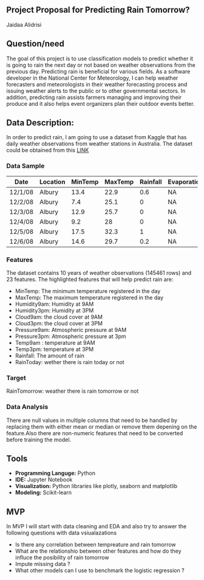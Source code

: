 

## Project Proposal for Predicting Rain Tomorrow?

Jaidaa Alidrisi

## Question/need
The goal of this project is to use classification models to predict whether it is going to rain the next day or not based on weather observations from the previous day. Predicting rain is beneficial for various fields. As a software developer in the National Center for Meteorology, I can help weather forecasters and meteorologists in their weather forecasting process and issuing weather alerts to the public or to other governmental sectors. In addition, predicting rain assists farmers managing and improving their produce and it also helps event organizers plan their outdoor events better.

## Data Description:
In order to predict rain, I am going to use a dataset from Kaggle that has daily weather observations from weather stations in Australia. The dataset could be obtained from this [LINK](https://www.kaggle.com/jsphyg/weather-dataset-rattle-package)
### Data Sample
| Date    | Location | MinTemp | MaxTemp | Rainfall | Evaporation | Sunshine | WindGustDir | WindGustSpeed | WindDir9am | WindDir3pm | WindSpeed9am | WindSpeed3pm | Humidity9am | Humidity3pm | Pressure9am | Pressure3pm | Cloud9am | Cloud3pm | Temp9am | Temp3pm | RainToday | RainTomorrow |
|---------|----------|---------|---------|----------|-------------|----------|-------------|---------------|------------|------------|--------------|--------------|-------------|-------------|-------------|-------------|----------|----------|---------|---------|-----------|--------------|
| 12/1/08 | Albury   | 13.4    | 22.9    | 0.6      | NA          | NA       | W           | 44            | W          | WNW        | 20           | 24           | 71          | 22          | 1007.7      | 1007.1      | 8        | NA       | 16.9    | 21.8    | No        | No           |
| 12/2/08 | Albury   | 7.4     | 25.1    | 0        | NA          | NA       | WNW         | 44            | NNW        | WSW        | 4            | 22           | 44          | 25          | 1010.6      | 1007.8      | NA       | NA       | 17.2    | 24.3    | No        | No           |
| 12/3/08 | Albury   | 12.9    | 25.7    | 0        | NA          | NA       | WSW         | 46            | W          | WSW        | 19           | 26           | 38          | 30          | 1007.6      | 1008.7      | NA       | 2        | 21      | 23.2    | No        | No           |
| 12/4/08 | Albury   | 9.2     | 28      | 0        | NA          | NA       | NE          | 24            | SE         | E          | 11           | 9            | 45          | 16          | 1017.6      | 1012.8      | NA       | NA       | 18.1    | 26.5    | No        | No           |
| 12/5/08 | Albury   | 17.5    | 32.3    | 1        | NA          | NA       | W           | 41            | ENE        | NW         | 7            | 20           | 82          | 33          | 1010.8      | 1006        | 7        | 8        | 17.8    | 29.7    | No        | No           |
| 12/6/08 | Albury   | 14.6    | 29.7    | 0.2      | NA          | NA       | WNW         | 56            | W          | W          | 19           | 24           | 55          | 23          | 1009.2      | 1005.4      | NA       | NA       | 20.6    | 28.9    | No        | No           |# Final
### Features
The dataset contains 10 years of weather observations (145461 rows) and 23 features. The highlighted features that will help predict rain are:
- MinTemp: The minimum temperature registered in the day 
- MaxTemp: The maximum temperature registered in the day
- Humidity9am: Humidity at 9AM
- Humidity3pm: Humidity at 3PM
- Cloud9am: the cloud cover at 9AM
- Cloud3pm: the cloud cover at 3PM
- Pressure9am: Atmospheric pressure at 9AM
- Pressure3pm: Atmospheric pressure at 3pm
- Temp9am : temperature at 9AM
- Temp3pm: temperature at 3PM
- Rainfall: The amount of rain 
- RainToday: wether there is rain today or not
 ### Target 
RainTomorrow: weather there is rain tomorrow or not
### Data Analysis 
There are null values in multiple columns that need to be handled by replacing them with either mean or median or remove them depening on the feature.Also there are non-numeric features that need to be converted before training the model.

## Tools
- **Programming Languge:** Python
- **IDE:** Jupyter Notebook
- **Visualization:** Python libraries like plotly, seaborn and matplotlib
- **Modeling:** Scikit-learn 

## MVP
In MVP I will start with data cleaning and EDA and also try to answer the following questions with data vsiualazations
- Is there any correlation between tempreature and rain tomorrow
- What are the relationshio between other features and how do they influce the posibility of rain tomorrow 
- Impute missing data ?
- What other models can I use to benchmark the logistic regression ?
